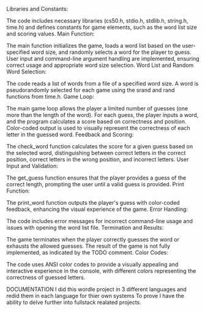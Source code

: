 Libraries and Constants:

The code includes necessary libraries (cs50.h, stdio.h, stdlib.h, string.h, time.h) and defines constants for game elements, such as the word list size and scoring values.
Main Function:

The main function initializes the game, loads a word list based on the user-specified word size, and randomly selects a word for the player to guess.
User input and command-line argument handling are implemented, ensuring correct usage and appropriate word size selection.
Word List and Random Word Selection:

The code reads a list of words from a file of a specified word size.
A word is pseudorandomly selected for each game using the srand and rand functions from time.h.
Game Loop:

The main game loop allows the player a limited number of guesses (one more than the length of the word).
For each guess, the player inputs a word, and the program calculates a score based on correctness and position.
Color-coded output is used to visually represent the correctness of each letter in the guessed word.
Feedback and Scoring:

The check_word function calculates the score for a given guess based on the selected word, distinguishing between correct letters in the correct position, correct letters in the wrong position, and incorrect letters.
User Input and Validation:

The get_guess function ensures that the player provides a guess of the correct length, prompting the user until a valid guess is provided.
Print Function:

The print_word function outputs the player's guess with color-coded feedback, enhancing the visual experience of the game.
Error Handling:

The code includes error messages for incorrect command-line usage and issues with opening the word list file.
Termination and Results:

The game terminates when the player correctly guesses the word or exhausts the allowed guesses.
The result of the game is not fully implemented, as indicated by the TODO comment.
Color Codes:

The code uses ANSI color codes to provide a visually appealing and interactive experience in the console, with different colors representing the correctness of guessed letters.

DOCUMENTATION 
I did this wordle project in 3 different languages and redid them in each language for thier own systems To prove I have the ability to delve further into fullstack realated projects.
